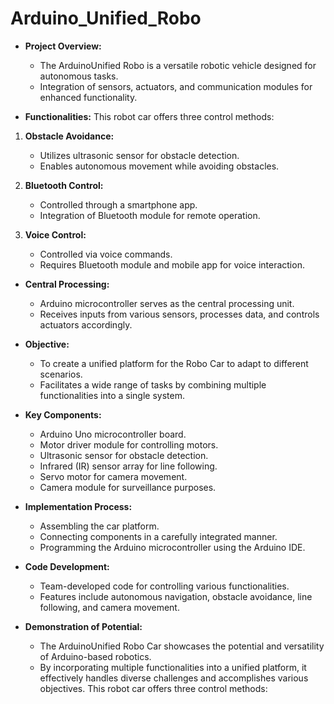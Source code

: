 # Arduino_Unified_Robo
- **Project Overview:**
  - The ArduinoUnified Robo is a versatile robotic vehicle designed for autonomous tasks.
  - Integration of sensors, actuators, and communication modules for enhanced functionality.

- **Functionalities:**
 This robot car offers three control methods:

1. **Obstacle Avoidance:**
   - Utilizes ultrasonic sensor for obstacle detection.
   - Enables autonomous movement while avoiding obstacles.

2. **Bluetooth Control:**
   - Controlled through a smartphone app.
   - Integration of Bluetooth module for remote operation.

3. **Voice Control:**
   - Controlled via voice commands.
   - Requires Bluetooth module and mobile app for voice interaction.
     
- **Central Processing:**
  - Arduino microcontroller serves as the central processing unit.
  - Receives inputs from various sensors, processes data, and controls actuators accordingly.

- **Objective:**
  - To create a unified platform for the Robo Car to adapt to different scenarios.
  - Facilitates a wide range of tasks by combining multiple functionalities into a single system.

- **Key Components:**
  - Arduino Uno microcontroller board.
  - Motor driver module for controlling motors.
  - Ultrasonic sensor for obstacle detection.
  - Infrared (IR) sensor array for line following.
  - Servo motor for camera movement.
  - Camera module for surveillance purposes.

- **Implementation Process:**
  - Assembling the car platform.
  - Connecting components in a carefully integrated manner.
  - Programming the Arduino microcontroller using the Arduino IDE.

- **Code Development:**
  - Team-developed code for controlling various functionalities.
  - Features include autonomous navigation, obstacle avoidance, line following, and camera movement.

- **Demonstration of Potential:**
  - The ArduinoUnified Robo Car showcases the potential and versatility of Arduino-based robotics.
  - By incorporating multiple functionalities into a unified platform, it effectively handles diverse challenges and accomplishes various objectives.
  This robot car offers three control methods:

